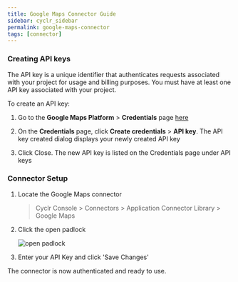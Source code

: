 ```yaml
---
title: Google Maps Connector Guide
sidebar: cyclr_sidebar
permalink: google-maps-connector
tags: [connector]
---
```


### Creating API keys

The API key is a unique identifier that authenticates requests associated with your project for usage and billing purposes. You must have at least one API key associated with your project.

To create an API key:

1. Go to the **Google Maps Platform** > **Credentials** page [here](https://console.cloud.google.com/project/_/google/maps-apis/credentials)

2. On the **Credentials** page, click **Create credentials** > **API key**. The API key created dialog displays your newly created API key

3. Click Close. The new API key is listed on the Credentials page under API keys

### Connector Setup

1. Locate the Google Maps connector

   > Cyclr Console > Connectors > Application Connector Library > Google Maps

2. Click the open padlock

   ![open padlock](./images/maps_open_padlock.png)

3. Enter your API Key and click 'Save Changes'

The connector is now authenticated and ready to use.
